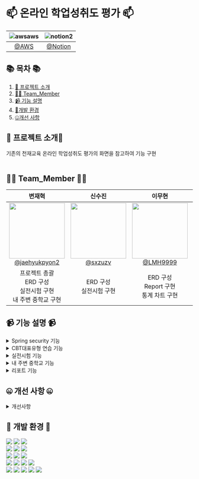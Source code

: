 
#  📫 온라인 학업성취도 평가 📫



<!--![256컬러](https://github.com/NovTeamProject/Team_Project/assets/145524959/3298851f-7534-4304-99b3-55106605b887)-->


<div>


| **![awsaws](https://github.com/NovTeamProject/Team_Project/assets/145963611/c33a2433-81d8-4137-88d6-c7c7c350a030)**  | **![notion2](https://github.com/NovTeamProject/Team_Project/assets/145963611/8e1e720e-e202-4ad8-9767-0befe6dcf529)** |
| :------: |  :------: |
|  [@AWS](https://midd.genia-academy.net)  |   [@Notion](https://www.notion.so/3-Spring-Boot-5bcada94280648b5934c06c567be67ff)  |  


</div>

## 📚 목차 📚

01. [📖 프로젝트 소개](#-프로젝트-소개)
02. [🙋‍♀️ Team_Member](#%EF%B8%8F-team_member-%EF%B8%8F)
03. [📹 기능 설명](#-기능-설명-)
04. [🔨개발 환경](#-개발-환경-)
05. [🤐개선 사항](#-개선-사항-)


## 📖 프로젝트 소개📖

 기존의 천재교육 온라인 학업성취도 평가의 화면을 참고하여 기능 구현 <br><br>

## 🙋‍♀️ Team_Member 🙋‍♀️

<div>

| **변재혁** | **신수진** | **이무현** | **최경락** | **최재혁** | 
| :------: |  :------: | :------: | :------: | :------: | 
| [<img src="https://avatars.githubusercontent.com/u/145942491?v=4" height=150 width=150> <br/> @jaehyukpyon2](https://github.com/jaehyukpyon2) |[<img src="https://avatars.githubusercontent.com/u/106226864?v=4" height=150 width=150> <br/> @sxzuzv](https://github.com/sxzuzv)|[<img src="https://avatars.githubusercontent.com/u/145963633?v=4" height=150 width=150> <br/> @LMH9999](https://github.com/LMH9999)|[<img src="https://avatars.githubusercontent.com/u/140072536?v=4" height=150 width=150> <br/> @raknrak](https://github.com/raknrak)| [<img src="https://avatars.githubusercontent.com/u/145963663?v=4" height=150 width=150> <br/> @Jaehyuk-96](https://github.com/Jaehyuk-96) |
| 프로젝트 총괄<br>ERD 구성<br>실전시험 구현<br>내 주변 중학교 구현 | ERD 구성<br>실전시험 구현 | ERD 구성<br>Report 구현<br>통계 차트 구현 | ERD 구성<br>로그인/회원가입 구현<br>Spring Security/유효성 검사 적용 | ERD 구성<br>실전시험 구현 | 

</div>



## 📹 기능 설명 📹

<details><summary>Spring security 기능</summary>
<br/>

Spring Security 기능

</details>
 
<details><summary>CBT대표유형 연습 기능</summary>
<br/>

CBT대표유형 연습 기능

</details>


<details><summary>실전시험 기능</summary>
<br/>

실전시험 기능

</details>


<details><summary>내 주변 중학교 기능</summary>
<br/>

 내 주변 중학교 기능

</details>

<details><summary>리포트 기능</summary>
<br/>

리포트 기능

</details>



## 🤐 개선 사항 🤐

<details><summary>개선사항</summary>
<br/>
개선사항


</details>

## 🔨 개발 환경 🔨
<div>
<img src="https://img.shields.io/badge/JAVA-C01818?style=flat-square&logo=coffeescript&logoColor=white" />
<img src="https://img.shields.io/badge/HTML5-E34F26?style=flat-square&logo=HTML5&logoColor=fff"/>
<img src="https://img.shields.io/badge/JavaScript-F7DF1E?style=flat-square&logo=JavaScript&logoColor=000"/>
<br>
<img src="https://img.shields.io/badge/spring-6DB33F?style=flat&logo=spring&logoColor=white" />
<img src="https://img.shields.io/badge/springsecurity-6DB33F?style=flat&logo=springsecurity&logoColor=white" />
<img src="https://img.shields.io/badge/Springboot-6DB33F?style=flat&logo=springboot&logoColor=white"/>	
<br>  
<img src="https://img.shields.io/badge/amazonaws-232F3E?style=flat-square&logo=amazonaws&logoColor=white" />
<img src="https://img.shields.io/badge/amazonrds-527FFF?style=flat-square&logo=amazonrds&logoColor=white" />
<img src="https://img.shields.io/badge/amazonec2-FF9900?style=flat-square&logo=amazonec2&logoColor=white" />

<br>
<img src="https://img.shields.io/badge/jquery-0769AD?style=flat&logo=jquery&logoColor=white"/>
<img src="https://img.shields.io/badge/CSS3-1572B6?style=flat-square&logo=CSS3&logoColor=fff"/>
<img src="https://img.shields.io/badge/MariaDB-003545?style=flat&logo=MariaDB&logoColor=white" />
<img src="https://img.shields.io/badge/Mybatis-000000?style=flat&logo=Fluentd&logoColor=white"/>
<br>

<img src="https://img.shields.io/badge/IntelliJ-000000?style=flat-square&logo=intellijidea&logoColor=white" />
<img src="https://img.shields.io/badge/Slack-4A154B?style=flat-square&logo=slack&logoColor=white" />
<img src="https://img.shields.io/badge/notion-000000?style=flat-square&logo=notion&logoColor=blue" />  
<img src="https://img.shields.io/badge/GitHub-181717?style=flat-square&logo=GitHub&logoColor=white" />
<img src="https://img.shields.io/badge/Git-F05032?style=flat-square&logo=git&logoColor=white" />

</div>



